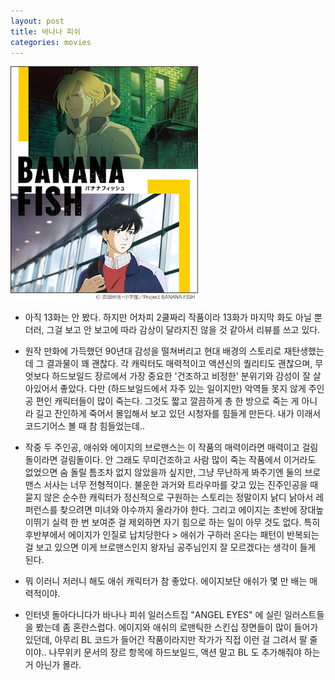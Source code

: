 ```yaml
---
layout: post
title: 바나나 피쉬
categories: movies
---
```


<img src="/thumbnails/181003/바나나피쉬.jpeg" width=300 />

- 아직 13화는 안 봤다. 하지만 어차피 2쿨짜리 작품이라 13화가 마지막 화도 아닐 뿐더러, 그걸 보고 안 보고에 따라 감상이 달라지진 않을 것 같아서 리뷰를 쓰고 있다.

- 원작 만화에 가득했던 90년대 감성을 떨쳐버리고 현대 배경의 스토리로 재탄생했는데 그 결과물이 꽤 괜찮다. 각 캐릭터도 매력적이고 액션신의 퀄리티도 괜찮으며, 무엇보다 하드보일드 장르에서 가장 중요한 '건조하고 비정한' 분위기와 감성이 잘 살아있어서 좋았다. 다만 (하드보일드에서 자주 있는 일이지만) 악역들 못지 않게 주인공 편인 캐릭터들이 많이 죽는다. 그것도 짧고 깔끔하게 총 한 방으로 죽는 게 아니라 길고 잔인하게 죽어서 몰입해서 보고 있던 시청자를 힘들게 만든다. 내가 이래서 코드기어스 볼 때 참 힘들었는데..

- 작중 두 주인공, 애쉬와 에이지의 브로맨스는 이 작품의 매력이라면 매력이고 걸림돌이라면 걸림돌이다. 안 그래도 무미건조하고 사람 많이 죽는 작품에서 이거라도 없었으면 숨 돌릴 틈조차 없지 않았을까 싶지만, 그냥 무난하게 봐주기엔 둘의 브로맨스 서사는 너무 전형적이다. 불운한 과거와 트라우마를 갖고 있는 진주인공을 때묻지 않은 순수한 캐릭터가 정신적으로 구원하는 스토리는 정말이지 낡디 낡아서 레퍼런스를 찾으려면 미녀와 야수까지 올라가야 한다. 그리고 에이지는 초반에 장대높이뛰기 실력 한 번 보여준 걸 제외하면 자기 힘으로 하는 일이 아무 것도 없다. 특히 후반부에서 에이지가 인질로 납치당한다 > 애쉬가 구하러 온다는 패턴이 반복되는 걸 보고 있으면 이게 브로맨스인지 왕자님 공주님인지 잘 모르겠다는 생각이 들게 된다.

- 뭐 이러니 저러니 해도 애쉬 캐릭터가 참 좋았다. 에이지보단 애쉬가 몇 만 배는 매력적이야. 

- 인터넷 돌아다니다가 바나나 피쉬 일러스트집 "ANGEL EYES" 에 실린 일러스트들을 봤는데 좀 혼란스럽다. 에이지와 애쉬의 로맨틱한 스킨십 장면들이 많이 들어가 있던데, 아무리 BL 코드가 들어간 작품이라지만 작가가 직접 이런 걸 그려서 팔 줄이야.. 나무위키 문서의 장르 항목에 하드보일드, 액션 말고 BL 도 추가해줘야 하는 거 아닌가 몰라.

